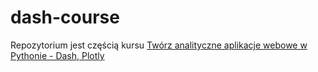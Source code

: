 # dash-course

Repozytorium jest częścią kursu [Twórz analityczne aplikacje webowe w Pythonie - Dash, Plotly
](https://www.udemy.com/course/aplikacje-webowe-dash/?couponCode=GITHUB)
